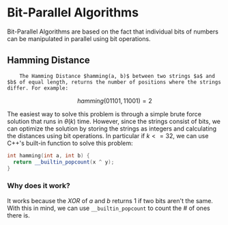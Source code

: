 # Bit-Parallel Algorithms

Bit-Parallel Algorithms are based on the fact that individual bits of numbers can be manipulated in parallel using bit operations.

## Hamming Distance

        The Hamming Distance $hamming(a, b)$ between two strings $a$ and $b$ of equal length, returns the number of positions where the strings differ. For example:

$$hamming(01101, 11001) = 2$$

The easiest way to solve this problem is through a simple brute force solution that runs in $\theta(k)$ time. However, since the strings consist of bits, we can optimize the solution by storing the strings as integers and calculating the distances using bit operations. In particular if $k <= 32$, we can use C++'s built-in function to solve this problem:

```cpp
int hamming(int a, int b) {
  return __builtin_popcount(x ^ y);
}
```

### Why does it work?

It works because the $XOR$ of $a$ and $b$ returns $1$ if two bits aren't the same. With this in mind, we can use `__builtin_popcount` to count the # of ones there is.
